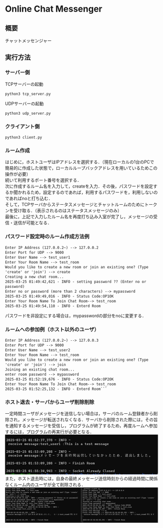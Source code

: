 # Online Chat Messenger

## 概要
チャットメッセンジャー

## 実行方法

### サーバー側

TCPサーバーの起動
```
python3 tcp_server.py
```
UDPサーバーの起動
```
python3 udp_server.py
```

### クライアント側
```
python3 client.py
```
### ルーム作成
はじめに，ホストユーザはIPアドレスを選択する．（現在ローカルの1台のPCで簡易的に作成した状態で，ローカルループバックアドレスを用いているためこの操作が必要）
<br>
続いて利用するポート番号を選択する．
<br>
次に作成するルーム名を入力して，createを入力．その後，パスワードを設定するか聞かれるため，設定するのであれば，利用するパスワードを，利用しないのであればnoと打ち込む．
<br>
そして，TCPサーバからステータスメッセージとチャットルームのためにトークンを受け取る．（表示されるのはステータスメッセージのみ）
<br>
最後に，上記で入力したルーム名を再度打ち込み入室が完了し，メッセージの受信・送信が可能となる．
<br>

### パスワード設定時のルーム作成方法例
```
Enter IP Address (127.0.0.2~) --> 127.0.0.2
Enter Port for UDP --> 9000
Enter User Name --> test_user1
Enter Your Room Name --> test_room
Would you like to create a new room or join an existing one? (Type 'create' or 'join') --> create
Creating a new chat room...
2025-03-25 01:49:42,621 - INFO - setting password ?? (Enter no or password)
Enter no or password (more than 2 characters) --> mypassword
2025-03-25 01:49:49,016 - INFO - Status Code:OP1OK
Enter Your Room Name To Join Chat Room--> test_room
2025-03-25 01:49:54,110 - INFO - Enterd Room
```
パスワードを非設定にする場合は，mypasswordの部分をnoに変更する．


### ルームへの参加例（ホスト以外のユーザ）
```
Enter IP Address (127.0.0.2~) --> 127.0.0.3
Enter Port for UDP --> 9000
Enter User Name --> test_user2
Enter Your Room Name --> test_room
Would you like to create a new room or join an existing one? (Type 'create' or 'join') --> join
Joining an existing chat room...
enter room password --> mypassword
2025-03-25 01:52:19,676 - INFO - Status Code:OP2OK
Enter Your Room Name To Join Chat Room--> test_room
2025-03-25 01:52:25,132 - INFO - Enterd Room```

```

### ホスト退去・サーバからユーザ削除削除
一定時間ユーザがメッセージを送信しない場合は，サーバのルーム登録者から削除され，メッセージが転送されなくなる．サーバから削除された際には，その旨を通知するメッセージを受信し，プログラムが終了するため，再度ルームへ参加するには，プログラムの再実行が必要となる．
![image](./img/left.png)
また，ホスト退去時には，自身の最終メッセージ送信時刻からの経過時間に関係なくルーム内のユーザが全て削除される．
![image](./img/host.png)


